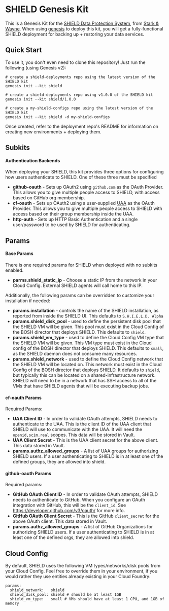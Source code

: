 SHIELD Genesis Kit
==================

This is a Genesis Kit for the [SHIELD Data Protection System][1],
from [Stark & Wayne][2]. When using [genesis][3] to deploy this kit,
you will get a fully-functional SHIELD deployment for backing up + restoring
your data services.

Quick Start
-----------

To use it, you don't even need to clone this repository!  Just run
the following (using Genesis v2):

```
# create a shield-deployments repo using the latest version of the SHIELD kit
genesis init --kit shield

# create a shield-deployments repo using v1.0.0 of the SHIELD kit
genesis init --kit shield/1.0.0

# create a my-shield-configs repo using the latest version of the SHIELD kit
genesis init --kit shield -d my-shield-configs
```

Once created, refer to the deployment repo's README for information on creating
new environments + deploying them.

Subkits
-------

#### Authentication Backends

When deploying your SHIELD, this kit provides three options for configuring
how users authenticate to SHIELD. One of these three must be specified

- **github-oauth** - Sets up OAuth2 using `github.com` as the OAuth Provider.
  This allows you to give multiple people access to SHIELD, with access based on
  GitHub org membership.
- **cf-oauth** - Sets up OAuth2 using a user-supplied [UAA][4] as the OAuth Provider.
  This allows you to give multiple people access to SHIELD with access based on
  their group membership inside the UAA.
- **http-auth** - Sets up HTTP Basic Authentication and a single user/password
  to be used by SHIELD for authenticating.

Params
------

#### Base Params

There is one required params for SHIELD when deployed with no subkits enabled.

- **parms.shield_static_ip** - Choose a static IP from the network in your Cloud Config.
  External SHIELD agents will call home to this IP.

Additionally, the following params can be overridden to customize your installation
if needed:

- **params.installation** - controls the name of the SHIELD installation, as reported
  from inside the SHIELD UI. This defaults to `S.H.I.E.L.D. Alpha`
- **params.shield_disk_pool** - used to define the persistent disk pool that the SHIELD VM will
  be given. This pool must exist in the Cloud Config of the BOSH director that deploys
  SHIELD. This defaults to `shield`.
- **params.shield_vm_type** - used to define the Cloud Config VM type that the SHIELD VM
  will be given. This VM type must exist in the Cloud config of the BOSH director that
  deploys SHIELD. This defaults to `small`, as the SHIELD daemon does not consume many
  resources.
- **params.shield_network** - used to define the Cloud Config network that the SHIELD
  VM will be located on. This network must exist in the Cloud Config of the BOSH director
  that deploys SHIELD. It defaults to `shield`, but typically this can be located
  on a shared-infrastructure network. SHIELD will need to be in a network that has SSH
  access to all of the VMs that have SHIELD agents that will be executing backup jobs.

#### cf-oauth Params

Required Params:

- **UAA Client ID** - In order to validate OAuth attempts, SHIELD needs to authenticate
  to the UAA. This is the client ID of the UAA client that SHIELD will use to communicate
  with the UAA. It will need the `openid,scim.real` scopes. This data will be stored in Vault.
- **UAA Client Secret** - This is the UAA client secret for the above client. This data
  stored in Vault.
- **params.authz_allowed_groups** - A list of UAA groups for authorizing SHIELD users.
  If a user authenticating to SHIELD is in at least one of the defined groups, they are
  allowed into shield.

#### github-oauth Params

Required params:

- **GitHub OAuth Client ID** - In order to validate OAuth attempts, SHIELD needs to authenticate
  to GitHub. When you configure an OAuth integration with GitHub, this will be the `client_id`.
  See https://developer.github.com/v3/oauth/ for more info.
- **GitHub OAuth Client Secret** - This is the GitHub `client_secret` for the above OAuth client.
  This data stored in Vault.
- **params.authz_allowed_groups** - A list of GitHub Organizations for authorizing SHIELD users.
  If a user authenticating to SHIELD is in at least one of the defined orgs, they are
  allowed into shield.

Cloud Config
------------

By default, SHIELD uses the following VM types/networks/disk pools from your
Cloud Config. Feel free to override them in your environment, if you would
rather they use entities already existing in your Cloud Foundry:

```
params:
  shield_network:   shield
  shield_disk_pool: shield # should be at least 1GB
  shield_vm_type:   small # VMs should have at least 1 CPU, and 1GB of memory
```

[1]: https://github.com/starkandwayne/shield
[2]: https://starkandwayne.com
[3]: https://github.com/starkandwayne/genesis
[4]: https://github.com/cloudfoundry/uaa
